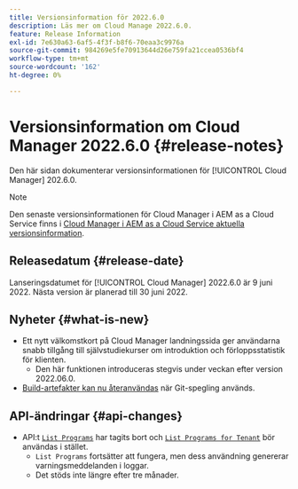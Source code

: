 ```yaml
---
title: Versionsinformation för 2022.6.0
description: Läs mer om Cloud Manage 2022.6.0.
feature: Release Information
exl-id: 7e630a63-6af5-4f3f-b8f6-70eaa3c9976a
source-git-commit: 984269e5fe70913644d26e759fa21ccea0536bf4
workflow-type: tm+mt
source-wordcount: '162'
ht-degree: 0%

---
```


# Versionsinformation om Cloud Manager 2022.6.0 {#release-notes}

Den här sidan dokumenterar versionsinformationen för [!UICONTROL Cloud Manager] 202.6.0.

>[!NOTE]
>
>Den senaste versionsinformationen för Cloud Manager i AEM as a Cloud Service finns i [Cloud Manager i AEM as a Cloud Service aktuella versionsinformation](https://experienceleague.adobe.com/sv/docs/experience-manager-cloud-service/content/release-notes/cloud-manager/current).

## Releasedatum {#release-date}

Lanseringsdatumet för [!UICONTROL Cloud Manager] 2022.6.0 är 9 juni 2022. Nästa version är planerad till 30 juni 2022.

## Nyheter {#what-is-new}

* Ett nytt välkomstkort på Cloud Manager landningssida ger användarna snabb tillgång till självstudiekurser om introduktion och förloppsstatistik för klienten.
   * Den här funktionen introduceras stegvis under veckan efter version 2022.06.0.
* [Build-artefakter kan nu återanvändas](/help/getting-started/project-setup.md#build-artifact-reuse) när Git-spegling används.

## API-ändringar {#api-changes}

* API:t [`List Programs`](https://developer.adobe.com/experience-cloud/cloud-manager/reference/api/#operation/getPrograms) har tagits bort och [`List Programs for Tenant`](https://developer.adobe.com/experience-cloud/cloud-manager/reference/api/#operation/getProgramsForTenant) bör användas i stället.
   * `List Programs` fortsätter att fungera, men dess användning genererar varningsmeddelanden i loggar.
   * Det stöds inte längre efter tre månader.
